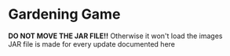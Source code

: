 # Gardening Game
<b>DO NOT MOVE THE JAR FILE!!</b> Otherwise it won't load the images<br>
JAR file is made for every update documented here<br>
